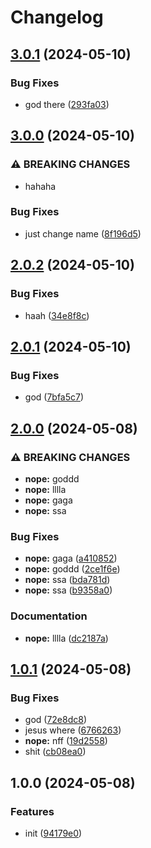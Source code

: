 # Changelog

## [3.0.1](https://github.com/GloryWong/play-git/compare/v3.0.0...v3.0.1) (2024-05-10)


### Bug Fixes

* god there ([293fa03](https://github.com/GloryWong/play-git/commit/293fa03ecf63cd41d7549db41830a59434efb15d))

## [3.0.0](https://github.com/GloryWong/play-git/compare/v2.0.2...v3.0.0) (2024-05-10)


### ⚠ BREAKING CHANGES

* hahaha

### Bug Fixes

* just change name ([8f196d5](https://github.com/GloryWong/play-git/commit/8f196d57b77c368d0ff6fc4d6903e7d445a0391b))

## [2.0.2](https://github.com/GloryWong/try-release-please/compare/v2.0.1...v2.0.2) (2024-05-10)


### Bug Fixes

* haah ([34e8f8c](https://github.com/GloryWong/try-release-please/commit/34e8f8c2009ee103b02d47d46a36d4f163895211))

## [2.0.1](https://github.com/GloryWong/try-release-please/compare/v2.0.0...v2.0.1) (2024-05-10)


### Bug Fixes

* god ([7bfa5c7](https://github.com/GloryWong/try-release-please/commit/7bfa5c76b6e35da1f3c8119f4a17f1cda4614b3d))

## [2.0.0](https://github.com/GloryWong/try-release-please/compare/v1.0.1...v2.0.0) (2024-05-08)


### ⚠ BREAKING CHANGES

* **nope:** goddd
* **nope:** lllla
* **nope:** gaga
* **nope:** ssa

### Bug Fixes

* **nope:** gaga ([a410852](https://github.com/GloryWong/try-release-please/commit/a410852a6cfb69a8f24a4a65f60b615b4c035bbf))
* **nope:** goddd ([2ce1f6e](https://github.com/GloryWong/try-release-please/commit/2ce1f6e7dc52df056d64acb59c27bf26c2b7972a))
* **nope:** ssa ([bda781d](https://github.com/GloryWong/try-release-please/commit/bda781d3e330209065fe85b7145faa2d4b18449f))
* **nope:** ssa ([b9358a0](https://github.com/GloryWong/try-release-please/commit/b9358a0e1c1775bbac26eee54b8ec09873ff5f67))


### Documentation

* **nope:** lllla ([dc2187a](https://github.com/GloryWong/try-release-please/commit/dc2187a15465c72f3b41c0a22778cf83f35db7a7))

## [1.0.1](https://github.com/GloryWong/try-release-please/compare/v1.0.0...v1.0.1) (2024-05-08)


### Bug Fixes

* god ([72e8dc8](https://github.com/GloryWong/try-release-please/commit/72e8dc8482a08f404be45c88e3d8d343e2455309))
* jesus where ([6766263](https://github.com/GloryWong/try-release-please/commit/6766263b5e3db2d513e5babca5658403c49fcd2a))
* **nope:** nff ([19d2558](https://github.com/GloryWong/try-release-please/commit/19d25586140566b5eba8dc82c7ca8074fc2c1f44))
* shit ([cb08ea0](https://github.com/GloryWong/try-release-please/commit/cb08ea0da216f44135f9c5cf69556bb8ef0acf20))

## 1.0.0 (2024-05-08)


### Features

* init ([94179e0](https://github.com/GloryWong/try-release-please/commit/94179e087776e9fbb00de31b177917504c2cecb9))
